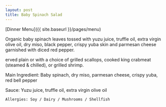 ```yaml
---
layout: post
title: Baby Spinach Salad
---
```


[Dinner Menu]({{ site.baseurl }}/pages/menu)

Organic baby spinach leaves tossed with yuzu juice, truffle oil, extra virgin olive oil, dry miso, black pepper, crispy yuba skin and parmesan cheese garnished with diced red pepper. 

erved plain or with a choice of grilled scallops, cooked king crabmeat (steamed & chilled), or grilled shrimp.

Main Ingredient: Baby spinach, dry miso, parmesan cheese, crispy yuba, red bell pepper

Sauce: Yuzu juice, truffle oil, extra virgin olive oil 

```
Allergies: Soy / Dairy / Mushrooms / Shellfish
```